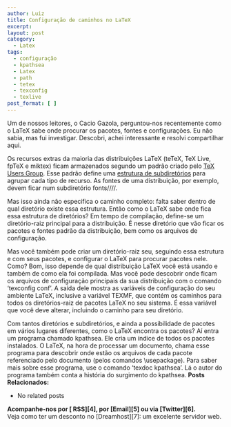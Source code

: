 ```yaml
---
author: Luiz
title: Configuração de caminhos no LaTeX
excerpt:
layout: post
category:
  - Latex
tags:
  - configuração
  - kpathsea
  - Latex
  - path
  - tetex
  - texconfig
  - texlive
post_format: [ ]
---
```

Um de nossos leitores, o Cacio Gazola, perguntou-nos recentemente como o LaTeX sabe onde procurar os pacotes, fontes e configurações. Eu não sabia, mas fui investigar. Descobri, achei interessante e resolvi compartilhar aqui.

Os recursos extras da maioria das distribuições LaTeX (teTeX, TeX Live, fpTeX e miktex) ficam armazenados segundo um padrão criado pelo [TeX Users Group][1]. Esse padrão define uma [estrutura de subdiretórios][2] para agrupar cada tipo de recurso. As fontes de uma distribuição, por exemplo, devem ficar num subdiretório fonts/<tipo>/<origem>/<nome>/.

Mas isso ainda não especifica o caminho completo: falta saber dentro de qual diretório existe essa estrutura. Então como o LaTeX sabe onde fica essa estrutura de diretórios? Em tempo de compilação, define-se um diretório-raiz principal para a distribuição. É nesse diretório que vão ficar os pacotes e fontes padrão da distribuição, bem como os arquivos de configuração.

Mas você também pode criar um diretório-raiz seu, seguindo essa estrutura e com seus pacotes, e configurar o LaTeX para procurar pacotes nele. Como? Bom, isso depende de qual distribuição LaTeX você está usando e também de como ela foi compilada. Mas você pode descobrir onde ficam os arquivos de configuração principais da sua distribuição com o comando ‘texconfig conf’. A saída dele mostra as variáveis de configuração do seu ambiente LaTeX, inclusive a variável TEXMF, que contém os caminhos para todos os diretórios-raiz de pacotes LaTeX no seu sistema. É essa variável que você deve alterar, incluindo o caminho para seu diretório.

Com tantos diretórios e subdiretórios, e ainda a possibilidade de pacotes em vários lugares diferentes, como o LaTeX encontra os pacotes? Aí entra um programa chamado kpathsea. Ele cria um índice de todos os pacotes instalados. O LaTeX, na hora de processar um documento, chama esse programa para descobrir onde estão os arquivos de cada pacote referenciado pelo documento (pelos comandos \usepackage). Para saber mais sobre esse programa, use o comando ‘texdoc kpathsea’. Lá o autor do programa também conta a história do surgimento do kpathsea. 
**Posts Relacionados:** 
*   No related posts









**Acompanhe-nos por [ RSS][4], por [Email][5] ou via [Twitter][6].**  
Veja como ter um desconto no [Dreamhost][7]: um excelente servidor web.

 [1]: http://www.tug.org
 [2]: http://www.tug.org/texinfohtml/tds.html#Top_002dlevel-directories
 [3]: https://twitter.com/share




